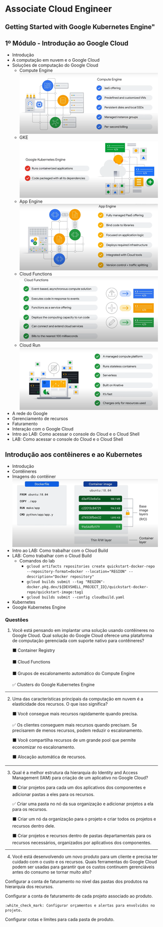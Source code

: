 # Associate Cloud Engineer

## Getting Started with Google Kubernetes Engine"

## 1º Módulo - Introdução ao Google Cloud

- Introdução
- A computação em nuvem e o Google Cloud
- Soluções de computação do Google Cloud
    - Compute Engine
    ![image56](img/image56.png)
    - GKE
    ![image57](img/image57.png)
    - App Engine
    ![image58](img/image58.png)
    - Cloud Functions
    ![image59](img/image59.png)
    - Cloud Run
    ![image60](img/image60.png)
- A rede do Google
- Gerenciamento de recursos
- Faturamento
- Interação com o Google Cloud
- Intro ao LAB: Como acessar o console do Cloud e o Cloud Shell
- LAB: Como acessar o console do Cloud e o Cloud Shell

## Introdução aos contêineres e ao Kubernetes

- Introdução
- Contêineres
- Imagens do contêiner
![image61](img/image61.png)
- Intro ao LAB: Como trabalhar com o Cloud Build
- LAB: Como trabalhar com o Cloud Build
    - Comandos do lab
        - `gcloud artifacts repositories create quickstart-docker-repo --repository-format=docker --location="REGION" --description="Docker repository"`
        - `gcloud builds submit --tag "REGION"-docker.pkg.dev/${DEVSHELL_PROJECT_ID}/quickstart-docker-repo/quickstart-image:tag1`
        - `gcloud builds submit --config cloudbuild.yaml`
- Kubernetes
- Google Kubernetes Engine

### Questões

1. Você está pensando em implantar uma solução usando contêineres no Google Cloud. Qual solução do Google Cloud oferece uma plataforma de computação gerenciada com suporte nativo para contêineres?

    :black_large_square: Container Registry

    :black_large_square: Cloud Functions

    :black_large_square: Grupos de escalonamento automático do Compute Engine

    :white_check_mark: Clusters do Google Kubernetes Engine

---

2. Uma das características principais da computação em nuvem é a elasticidade dos recursos. O que isso significa?

    :black_large_square: Você consegue mais recursos rapidamente quando precisa.

    :white_check_mark: Os clientes conseguem mais recursos quando precisam. Se precisarem de menos recursos, podem reduzir o escalonamento.

    :black_large_square: Você compartilha recursos de um grande pool que permite economizar no escalonamento.

    :black_large_square: Alocação automática de recursos.

---

3. Qual é a melhor estrutura da hierarquia do Identity and Access Management (IAM) para criação de um aplicativo no Google Cloud?

    :black_large_square: Criar projetos para cada um dos aplicativos dos componentes e adicionar pastas a eles para os recursos.

    :white_check_mark: Criar uma pasta no nó da sua organização e adicionar projetos a ela para os recursos.

    :black_large_square: Criar um nó da organização para o projeto e criar todos os projetos e recursos dentro dele.

    :black_large_square: Criar projetos e recursos dentro de pastas departamentais para os recursos necessários, organizados por aplicativos dos componentes.

---


4. Você está desenvolvendo um novo produto para um cliente e precisa ter cuidado com o custo e os recursos. Quais ferramentas do Google Cloud podem ser usadas para garantir que os custos continuem gerenciáveis antes do consumo se tornar muito alto?

Configurar a conta de faturamento no nível das pastas dos produtos na hierarquia dos recursos.

Configurar a conta de faturamento de cada projeto associado ao produto.

    :white_check_mark: Configurar orçamentos e alertas para envolvidos no projeto.

Configurar cotas e limites para cada pasta de produto.
